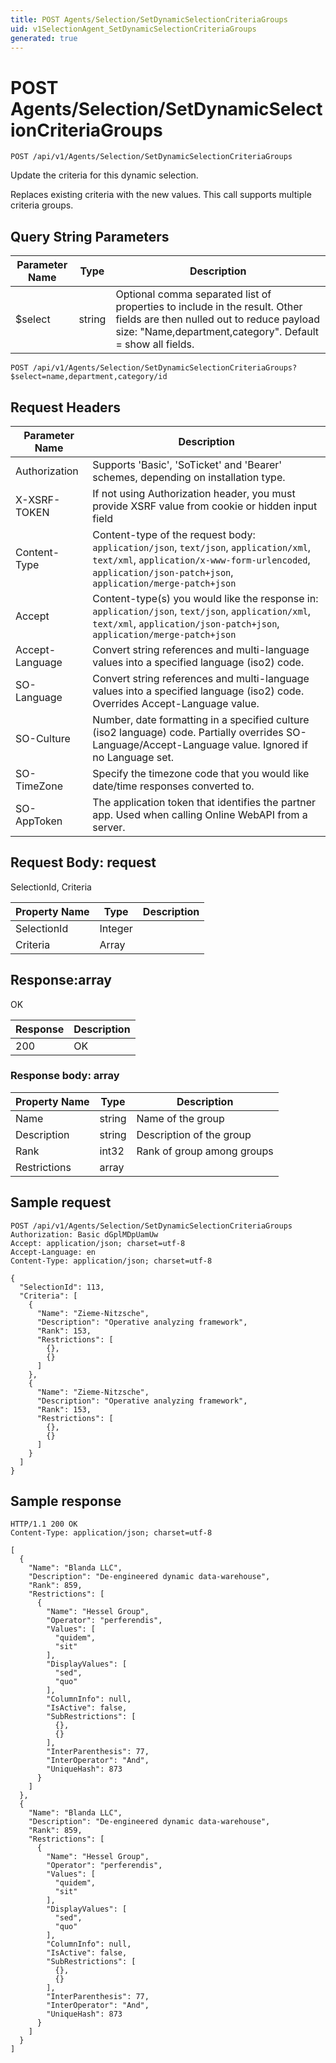 ```yaml
---
title: POST Agents/Selection/SetDynamicSelectionCriteriaGroups
uid: v1SelectionAgent_SetDynamicSelectionCriteriaGroups
generated: true
---
```


# POST Agents/Selection/SetDynamicSelectionCriteriaGroups

```http
POST /api/v1/Agents/Selection/SetDynamicSelectionCriteriaGroups
```

Update the criteria for this dynamic selection.


Replaces existing criteria with the new values. This call supports multiple criteria groups.






## Query String Parameters

| Parameter Name | Type |  Description |
|----------------|------|--------------|
| $select | string |  Optional comma separated list of properties to include in the result. Other fields are then nulled out to reduce payload size: "Name,department,category". Default = show all fields. |

```http
POST /api/v1/Agents/Selection/SetDynamicSelectionCriteriaGroups?$select=name,department,category/id
```


## Request Headers

| Parameter Name | Description |
|----------------|-------------|
| Authorization  | Supports 'Basic', 'SoTicket' and 'Bearer' schemes, depending on installation type. |
| X-XSRF-TOKEN   | If not using Authorization header, you must provide XSRF value from cookie or hidden input field |
| Content-Type | Content-type of the request body: `application/json`, `text/json`, `application/xml`, `text/xml`, `application/x-www-form-urlencoded`, `application/json-patch+json`, `application/merge-patch+json` |
| Accept         | Content-type(s) you would like the response in: `application/json`, `text/json`, `application/xml`, `text/xml`, `application/json-patch+json`, `application/merge-patch+json` |
| Accept-Language | Convert string references and multi-language values into a specified language (iso2) code. |
| SO-Language | Convert string references and multi-language values into a specified language (iso2) code. Overrides Accept-Language value. |
| SO-Culture | Number, date formatting in a specified culture (iso2 language) code. Partially overrides SO-Language/Accept-Language value. Ignored if no Language set. |
| SO-TimeZone | Specify the timezone code that you would like date/time responses converted to. |
| SO-AppToken | The application token that identifies the partner app. Used when calling Online WebAPI from a server. |

## Request Body: request 

SelectionId, Criteria 

| Property Name | Type |  Description |
|----------------|------|--------------|
| SelectionId | Integer |  |
| Criteria | Array |  |

## Response:array

OK

| Response | Description |
|----------------|-------------|
| 200 | OK |

### Response body: array

| Property Name | Type |  Description |
|----------------|------|--------------|
| Name | string | Name of the group |
| Description | string | Description of the group |
| Rank | int32 | Rank of group among groups |
| Restrictions | array |  |

## Sample request

```http!
POST /api/v1/Agents/Selection/SetDynamicSelectionCriteriaGroups
Authorization: Basic dGplMDpUamUw
Accept: application/json; charset=utf-8
Accept-Language: en
Content-Type: application/json; charset=utf-8

{
  "SelectionId": 113,
  "Criteria": [
    {
      "Name": "Zieme-Nitzsche",
      "Description": "Operative analyzing framework",
      "Rank": 153,
      "Restrictions": [
        {},
        {}
      ]
    },
    {
      "Name": "Zieme-Nitzsche",
      "Description": "Operative analyzing framework",
      "Rank": 153,
      "Restrictions": [
        {},
        {}
      ]
    }
  ]
}
```

## Sample response

```http_
HTTP/1.1 200 OK
Content-Type: application/json; charset=utf-8

[
  {
    "Name": "Blanda LLC",
    "Description": "De-engineered dynamic data-warehouse",
    "Rank": 859,
    "Restrictions": [
      {
        "Name": "Hessel Group",
        "Operator": "perferendis",
        "Values": [
          "quidem",
          "sit"
        ],
        "DisplayValues": [
          "sed",
          "quo"
        ],
        "ColumnInfo": null,
        "IsActive": false,
        "SubRestrictions": [
          {},
          {}
        ],
        "InterParenthesis": 77,
        "InterOperator": "And",
        "UniqueHash": 873
      }
    ]
  },
  {
    "Name": "Blanda LLC",
    "Description": "De-engineered dynamic data-warehouse",
    "Rank": 859,
    "Restrictions": [
      {
        "Name": "Hessel Group",
        "Operator": "perferendis",
        "Values": [
          "quidem",
          "sit"
        ],
        "DisplayValues": [
          "sed",
          "quo"
        ],
        "ColumnInfo": null,
        "IsActive": false,
        "SubRestrictions": [
          {},
          {}
        ],
        "InterParenthesis": 77,
        "InterOperator": "And",
        "UniqueHash": 873
      }
    ]
  }
]
```